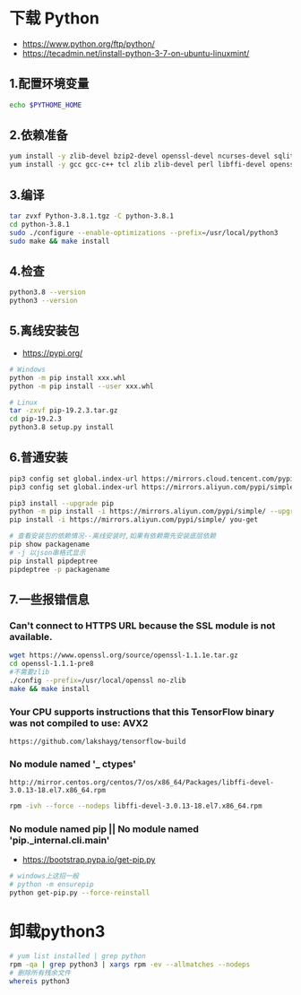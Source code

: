 # 下载 Python
- https://www.python.org/ftp/python/
- https://tecadmin.net/install-python-3-7-on-ubuntu-linuxmint/

## 1.配置环境变量
```sh
echo $PYTHOME_HOME
```
## 2.依赖准备
```sh
yum install -y zlib-devel bzip2-devel openssl-devel ncurses-devel sqlite-devel readline-devel tk-devel 
yum install -y gcc gcc-c++ tcl zlib zlib-devel perl libffi-devel openssl-devel openssl ruby
```
## 3.编译
```sh
tar zvxf Python-3.8.1.tgz -C python-3.8.1
cd python-3.8.1
sudo ./configure --enable-optimizations --prefix=/usr/local/python3
sudo make && make install
```
## 4.检查
```sh
python3.8 --version
python3 --version
```
## 5.离线安装包
- https://pypi.org/

```sh
# Windows
python -m pip install xxx.whl
python -m pip install --user xxx.whl

# Linux
tar -zxvf pip-19.2.3.tar.gz
cd pip-19.2.3
python3.8 setup.py install
```
## 6.普通安装
```sh
pip3 config set global.index-url https://mirrors.cloud.tencent.com/pypi/simple
pip3 config set global.index-url https://mirrors.aliyun.com/pypi/simple/

pip3 install --upgrade pip
python -m pip install -i https://mirrors.aliyun.com/pypi/simple/ --upgrade pip
pip install -i https://mirrors.aliyun.com/pypi/simple/ you-get

# 查看安装包的依赖情况--离线安装时,如果有依赖需先安装底层依赖
pip show packagename
# -j 以json串格式显示
pip install pipdeptree
pipdeptree -p packagename 
```
## 7.一些报错信息
### Can't connect to HTTPS URL because the SSL module is not available.
```sh
wget https://www.openssl.org/source/openssl-1.1.1e.tar.gz
cd openssl-1.1.1-pre8
#不需要zlib
./config --prefix=/usr/local/openssl no-zlib
make && make install
```
### Your CPU supports instructions that this TensorFlow binary was not compiled to use: AVX2
```http
https://github.com/lakshayg/tensorflow-build
```
### No module named '_ ctypes'
```http
http://mirror.centos.org/centos/7/os/x86_64/Packages/libffi-devel-3.0.13-18.el7.x86_64.rpm
```
```sh
rpm -ivh --force --nodeps libffi-devel-3.0.13-18.el7.x86_64.rpm
```
### No module named pip || No module named 'pip._internal.cli.main'
- https://bootstrap.pypa.io/get-pip.py
```sh
# windows上这招一般
# python -m ensurepip
python get-pip.py --force-reinstall 
```

# 卸载python3
```sh
# yum list installed | grep python
rpm -qa | grep python3 | xargs rpm -ev --allmatches --nodeps
# 删除所有残余文件
whereis python3
```